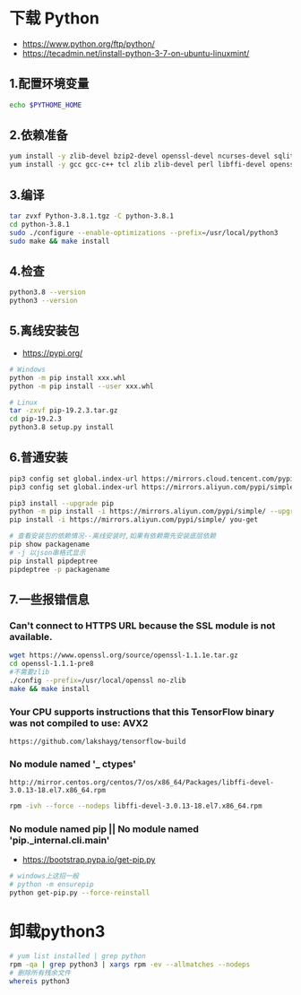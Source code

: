 # 下载 Python
- https://www.python.org/ftp/python/
- https://tecadmin.net/install-python-3-7-on-ubuntu-linuxmint/

## 1.配置环境变量
```sh
echo $PYTHOME_HOME
```
## 2.依赖准备
```sh
yum install -y zlib-devel bzip2-devel openssl-devel ncurses-devel sqlite-devel readline-devel tk-devel 
yum install -y gcc gcc-c++ tcl zlib zlib-devel perl libffi-devel openssl-devel openssl ruby
```
## 3.编译
```sh
tar zvxf Python-3.8.1.tgz -C python-3.8.1
cd python-3.8.1
sudo ./configure --enable-optimizations --prefix=/usr/local/python3
sudo make && make install
```
## 4.检查
```sh
python3.8 --version
python3 --version
```
## 5.离线安装包
- https://pypi.org/

```sh
# Windows
python -m pip install xxx.whl
python -m pip install --user xxx.whl

# Linux
tar -zxvf pip-19.2.3.tar.gz
cd pip-19.2.3
python3.8 setup.py install
```
## 6.普通安装
```sh
pip3 config set global.index-url https://mirrors.cloud.tencent.com/pypi/simple
pip3 config set global.index-url https://mirrors.aliyun.com/pypi/simple/

pip3 install --upgrade pip
python -m pip install -i https://mirrors.aliyun.com/pypi/simple/ --upgrade pip
pip install -i https://mirrors.aliyun.com/pypi/simple/ you-get

# 查看安装包的依赖情况--离线安装时,如果有依赖需先安装底层依赖
pip show packagename
# -j 以json串格式显示
pip install pipdeptree
pipdeptree -p packagename 
```
## 7.一些报错信息
### Can't connect to HTTPS URL because the SSL module is not available.
```sh
wget https://www.openssl.org/source/openssl-1.1.1e.tar.gz
cd openssl-1.1.1-pre8
#不需要zlib
./config --prefix=/usr/local/openssl no-zlib
make && make install
```
### Your CPU supports instructions that this TensorFlow binary was not compiled to use: AVX2
```http
https://github.com/lakshayg/tensorflow-build
```
### No module named '_ ctypes'
```http
http://mirror.centos.org/centos/7/os/x86_64/Packages/libffi-devel-3.0.13-18.el7.x86_64.rpm
```
```sh
rpm -ivh --force --nodeps libffi-devel-3.0.13-18.el7.x86_64.rpm
```
### No module named pip || No module named 'pip._internal.cli.main'
- https://bootstrap.pypa.io/get-pip.py
```sh
# windows上这招一般
# python -m ensurepip
python get-pip.py --force-reinstall 
```

# 卸载python3
```sh
# yum list installed | grep python
rpm -qa | grep python3 | xargs rpm -ev --allmatches --nodeps
# 删除所有残余文件
whereis python3
```